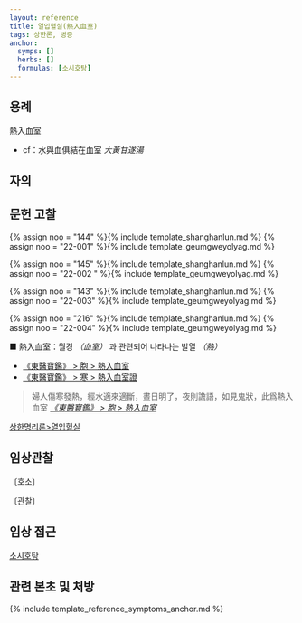 ```yaml
---
layout: reference
title: 열입혈실(熱入血室)
tags: 상한론, 병증
anchor:
  symps: []
  herbs: []
  formulas: [소시호탕]
---
```



## 용례

熱入血室
* cf：水與血俱結在血室 _大黃甘遂湯_

## 자의



## 문헌 고찰

{% assign noo = "144" %}{% include template_shanghanlun.md %}
{% assign noo = "22-001" %}{% include template_geumgweyolyag.md %}

{% assign noo = "145" %}{% include template_shanghanlun.md %}
{% assign noo = "22-002 " %}{% include template_geumgweyolyag.md %}

{% assign noo = "143" %}{% include template_shanghanlun.md %}
{% assign noo = "22-003" %}{% include template_geumgweyolyag.md %}

{% assign noo = "216" %}{% include template_shanghanlun.md %}
{% assign noo = "22-004" %}{% include template_geumgweyolyag.md %}


■ 熱入血室：월경 _（血室）_ 과 관련되어 나타나는 발열 _（熱）_
* [《東醫寶鑑》 > 胞 > 熱入血室](https://mediclassics.kr/books/8/volume/3#content_1372)
* [《東醫寶鑑》 > 寒 > 熱入血室證](https://mediclassics.kr/books/8/volume/11#content_225)

> 婦人傷寒發熱，經水適來適斷，晝日明了，夜則譫語，如見鬼狀，此爲熱入血室 _[《東醫寶鑑》 > 胞 > 熱入血室](https://mediclassics.kr/books/8/volume/3#content_1372)_


[상한명리론>열입혈실]({{site.baseurl}}/reference/Books/Etc/상한명리론#열입혈실)

## 임상관찰

〔호소〕


〔관찰〕


## 임상 접근

[소시호탕]({{site.formulaurl}}/소시호탕)

## 관련 본초 및 처방


{% include template_reference_symptoms_anchor.md %}

